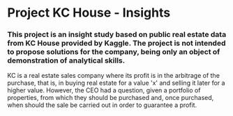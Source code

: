 # Project KC House - Insights

### This project is an insight study based on public real estate data from KC House provided by Kaggle. The project is not intended to propose solutions for the company, being only an object of demonstration of analytical skills.


KC is a real estate sales company where its profit is in the arbitrage of the purchase, that is, 
in buying real estate for a value 'x' and selling it later for a higher value. However, the CEO had 
a question, given a portfolio of properties, from which they should be purchased and, once purchased, 
when should the sale be carried out in order to guarantee a profit. 

